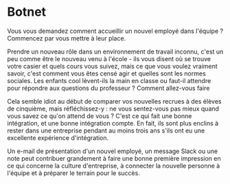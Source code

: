 # Botnet
Vous vous demandez comment accueillir un nouvel employé dans l'équipe ? Commencez par vous mettre à leur place.

Prendre un nouveau rôle dans un environnement de travail inconnu, c'est un peu comme être le nouveau venu à l'école - ils vous disent où se trouve votre casier et quels cours vous suivez, mais ce que vous voulez vraiment savoir, c'est comment vous êtes censé agir et quelles sont les normes sociales. Les enfants cool lèvent-ils la main en classe ou faut-il attendre pour répondre aux questions du professeur ? Comment allez-vous faire

Cela semble idiot au début de comparer vos nouvelles recrues à des élèves de cinquième, mais réfléchissez-y : ne vous sentez-vous pas mieux quand vous savez ce qu'on attend de vous ? C'est ce qui fait une bonne intégration, et une bonne intégration compte. En fait, ils sont plus enclins à rester dans une entreprise pendant au moins trois ans s'ils ont eu une excellente expérience d'intégration.

Un e-mail de présentation d'un nouvel employé, un message Slack ou une note peut contribuer grandement à faire une bonne première impression en ce qui concerne la culture d'entreprise, à connecter la nouvelle personne à l'équipe et à préparer le terrain pour le succès.
